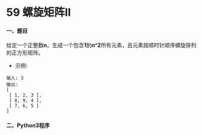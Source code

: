 # 59 螺旋矩阵II

#### 一、题目

给定一个正整数**n**，生成一个包含**1**到**n^2**所有元素，且元素按顺时针顺序螺旋排列的正方形矩阵。

* 示例:
```
输入: 3
输出:
[
 [ 1, 2, 3 ],
 [ 8, 9, 4 ],
 [ 7, 6, 5 ]
]
```
#### 二、Python3程序
